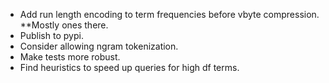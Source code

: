 - Add run length encoding to term frequencies before vbyte compression. **Mostly ones there.
- Publish to pypi.
- Consider allowing ngram tokenization.
- Make tests more robust.
- Find heuristics to speed up queries for high df terms.
